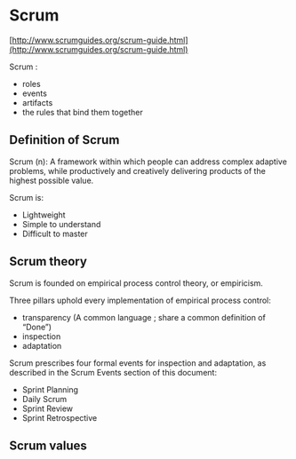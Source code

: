 # Scrum

[http://www.scrumguides.org/scrum-guide.html](http://www.scrumguides.org/scrum-guide.html)

Scrum : 

- roles
- events
- artifacts
- the rules that bind them together

## Definition of Scrum

Scrum (n): A framework within which people can address complex adaptive problems, while productively and creatively delivering products of the highest possible value.

Scrum is:
- Lightweight
- Simple to understand
- Difficult to master

## Scrum theory

Scrum is founded on empirical process control theory, or empiricism.

Three pillars uphold every implementation of empirical process control: 
- transparency (A common language ; share a common definition of “Done”)
- inspection
- adaptation

Scrum prescribes four formal events for inspection and adaptation, as described in the Scrum Events section of this document:
- Sprint Planning
- Daily Scrum
- Sprint Review
- Sprint Retrospective

## Scrum values
